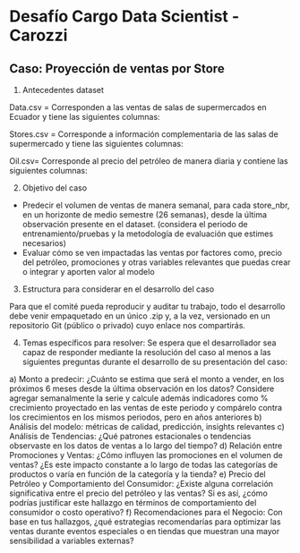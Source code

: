 # Desafío Cargo Data Scientist - Carozzi

## Caso: Proyección de ventas por Store

1. Antecedentes dataset

Data.csv = Corresponden a las ventas de salas de supermercados en Ecuador y tiene las siguientes columnas:

Stores.csv = Corresponde a información complementaria de las salas de supermercado y tiene las siguientes columnas:

Oil.csv= Corresponde al precio del petróleo de manera diaria y contiene las siguientes columnas:

2. Objetivo del caso

* Predecir el volumen de ventas de manera semanal, para cada store_nbr, en un horizonte de medio semestre (26 semanas), desde la última observación presente en el dataset. (considera el periodo de entrenamiento/pruebas y la metodología de evaluación que estimes necesarios)
* Evaluar cómo se ven impactadas las ventas por factores como, precio del petróleo, promociones y otras variables relevantes que puedas crear o integrar y aporten valor al modelo

3. Estructura para considerar en el desarrollo del caso

Para que el comité pueda reproducir y auditar tu trabajo, todo el desarrollo debe venir empaquetado en un único .zip y, a la vez, versionado en un repositorio Git (público o privado) cuyo enlace nos compartirás.

4. Temas específicos para resolver: Se espera que el desarrollador sea capaz de responder mediante la resolución del caso al menos a las siguientes preguntas durante el desarrollo de su presentación del caso:

a) Monto a predecir: ¿Cuánto se estima que será el monto a vender, en los próximos 6 meses desde la última observación en los datos? Considere agregar semanalmente la serie y calcule además indicadores como % crecimiento proyectado en las ventas de este periodo y compárelo contra los crecimientos en los mismos periodos, pero en años anteriores
b) Análisis del modelo: métricas de calidad, predicción, insights relevantes
c) Análisis de Tendencias: ¿Qué patrones estacionales o tendencias observaste en los datos de ventas a lo largo del tiempo? 
d) Relación entre Promociones y Ventas: ¿Cómo influyen las promociones en el volumen de ventas? ¿Es este impacto constante a lo largo de todas las categorías de productos o varía en función de la categoría y la tienda?
e) Precio del Petróleo y Comportamiento del Consumidor: ¿Existe alguna correlación significativa entre el precio del petróleo y las ventas? Si es así, ¿cómo podrías justificar este hallazgo en términos de comportamiento del consumidor o costo operativo?
f) Recomendaciones para el Negocio: Con base en tus hallazgos, ¿qué estrategias recomendarías para optimizar las ventas durante eventos especiales o en tiendas que muestran una mayor sensibilidad a variables externas?
